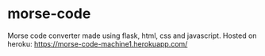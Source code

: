 # morse-code
Morse code converter made using flask, html, css and javascript.
Hosted on heroku: https://morse-code-machine1.herokuapp.com/
